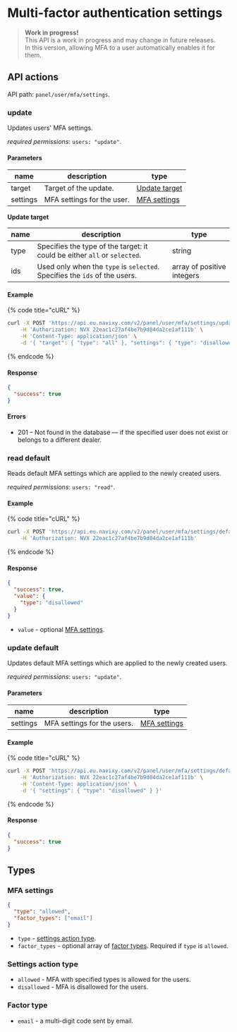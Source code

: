 # Multi-factor authentication settings

> **Work in progress!**\
> This API is a work in progress and may change in future releases.\
> In this version, allowing MFA to a user automatically enables it for them.

## API actions

API path: `panel/user/mfa/settings`.

### update

Updates users' MFA settings.

_required permissions_: `users: "update"`.

#### Parameters

| name     | description                | type                                           |
| -------- | -------------------------- | ---------------------------------------------- |
| target   | Target of the update.      | [Update target](mfa-settings.md#update-target) |
| settings | MFA settings for the user. | [MFA settings](mfa-settings.md#mfa-settings)   |

**Update target**

| name | description                                                                | type                       |
| ---- | -------------------------------------------------------------------------- | -------------------------- |
| type | Specifies the type of the target: it could be either `all` or `selected`.  | string                     |
| ids  | Used only when the `type` is `selected`. Specifies the `ids` of the users. | array of positive integers |

#### Example

{% code title="cURL" %}
```sh
curl -X POST 'https://api.eu.navixy.com/v2/panel/user/mfa/settings/update' \
    -H 'Authorization: NVX 22eac1c27af4be7b9d04da2ce1af111b' \
    -H 'Content-Type: application/json' \
    -d '{ "target": { "type": "all" }, "settings": { "type": "disallowed" } }'
```
{% endcode %}

#### Response

```json
{
  "success": true
}
```

#### Errors

* 201 – Not found in the database — if the specified user does not exist or belongs to a different dealer.

### read default

Reads default MFA settings which are applied to the newly created users.

_required permissions_: `users: "read"`.

#### Example

{% code title="cURL" %}
```sh
curl -X POST 'https://api.eu.navixy.com/v2/panel/user/mfa/settings/default/read' \
    -H 'Authorization: NVX 22eac1c27af4be7b9d04da2ce1af111b'
```
{% endcode %}

#### Response

```json
{
  "success": true,
  "value": {
    "type": "disallowed"
  }
}
```

* `value` - optional [MFA settings](mfa-settings.md#mfa-settings).

### update default

Updates default MFA settings which are applied to the newly created users.

_required permissions_: `users: "update"`.

#### Parameters

| name     | description                 | type                                         |
| -------- | --------------------------- | -------------------------------------------- |
| settings | MFA settings for the users. | [MFA settings](mfa-settings.md#mfa-settings) |

#### Example

{% code title="cURL" %}
```sh
curl -X POST 'https://api.eu.navixy.com/v2/panel/user/mfa/settings/default/update' \
    -H 'Authorization: NVX 22eac1c27af4be7b9d04da2ce1af111b' \
    -H 'Content-Type: application/json' \
    -d '{ "settings": { "type": "disallowed" } }'
```
{% endcode %}

#### Response

```json
{
  "success": true
}
```

## Types

### MFA settings

```json
{
  "type": "allowed",
  "factor_types": ["email"]
}
```

* `type` - [settings action type](mfa-settings.md#settings-action-type).
* `factor_types` - optional array of [factor types](mfa-settings.md#factor-type). Required if `type` is `allowed`.

### Settings action type

* `allowed` - MFA with specified types is allowed for the users.
* `disallowed` - MFA is disallowed for the users.

### Factor type

* `email` - a multi-digit code sent by email.
